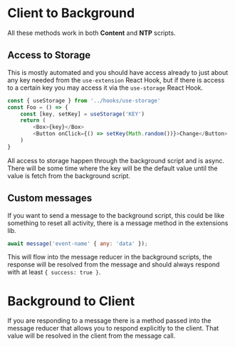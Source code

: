 # Client to Background

All these methods work in both **Content** and **NTP** scripts.

## Access to Storage

This is mostly automated and you should have access already to just about any key needed from the `use-extension` React Hook, but if there is access to a certain key you may access it via the `use-storage` React Hook.

```javascript
const { useStorage } from '../hooks/use-storage'
const Foo = () => {
	const [key, setKey] = useStorage('KEY')
	return (
		<Box>{key}</Box>
		<Button onClick={() => setKey(Math.random())}>Change</Button>
	)
}
```

All access to storage happen through the background script and is async. There will be some time where the key will be the default value until the value is fetch from the background script.

## Custom messages

If you want to send a message to the background script, this could be like something to reset all activity, there is a message method in the extensions lib.

```javascript
await message('event-name' { any: 'data' });
```

This will flow into the message reducer in the background scripts, the response will be resolved from the message and should always respond with at least `{ success: true }`.

# Background to Client

If you are responding to a message there is a method passed into the message reducer that allows you to respond explicitly to the client. That value will be resolved in the client from the message call.
